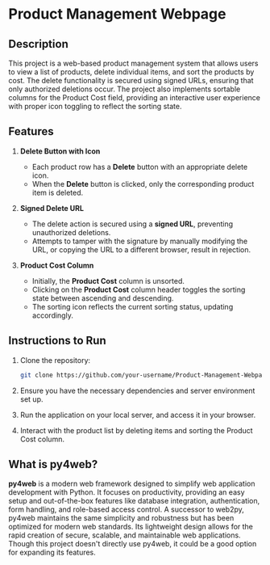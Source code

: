 # Product Management Webpage

## Description
This project is a web-based product management system that allows users to view a list of products, delete individual items, and sort the products by cost. The delete functionality is secured using signed URLs, ensuring that only authorized deletions occur. The project also implements sortable columns for the Product Cost field, providing an interactive user experience with proper icon toggling to reflect the sorting state.

## Features

1. **Delete Button with Icon**
   - Each product row has a **Delete** button with an appropriate delete icon.
   - When the **Delete** button is clicked, only the corresponding product item is deleted.

2. **Signed Delete URL**
   - The delete action is secured using a **signed URL**, preventing unauthorized deletions.
   - Attempts to tamper with the signature by manually modifying the URL, or copying the URL to a different browser, result in rejection.

3. **Product Cost Column**
   - Initially, the **Product Cost** column is unsorted.
   - Clicking on the **Product Cost** column header toggles the sorting state between ascending and descending.
   - The sorting icon reflects the current sorting status, updating accordingly.

## Instructions to Run

1. Clone the repository:
      ```bash 
      git clone https://github.com/your-username/Product-Management-Webpage.git

2. Ensure you have the necessary dependencies and server environment set up.

3. Run the application on your local server, and access it in your browser.

4. Interact with the product list by deleting items and sorting the Product Cost column.


## What is py4web?
**py4web** is a modern web framework designed to simplify web application development with Python. It focuses on productivity, providing an easy setup and out-of-the-box features like database integration, authentication, form handling, and role-based access control. A successor to web2py, py4web maintains the same simplicity and robustness but has been optimized for modern web standards. Its lightweight design allows for the rapid creation of secure, scalable, and maintainable web applications. Though this project doesn't directly use py4web, it could be a good option for expanding its features.